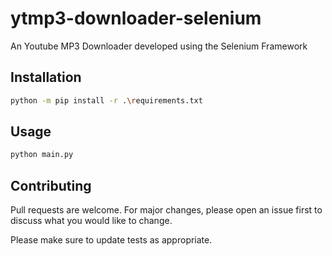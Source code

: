 # ytmp3-downloader-selenium

An Youtube MP3 Downloader developed using the Selenium Framework

## Installation


```bash
python -m pip install -r .\requirements.txt
```

## Usage

```python
python main.py
```

## Contributing
Pull requests are welcome. For major changes, please open an issue first to discuss what you would like to change.

Please make sure to update tests as appropriate.
